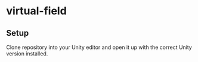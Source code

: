 # virtual-field

## Setup

Clone repository into your Unity editor and open it up with the correct Unity version installed.

